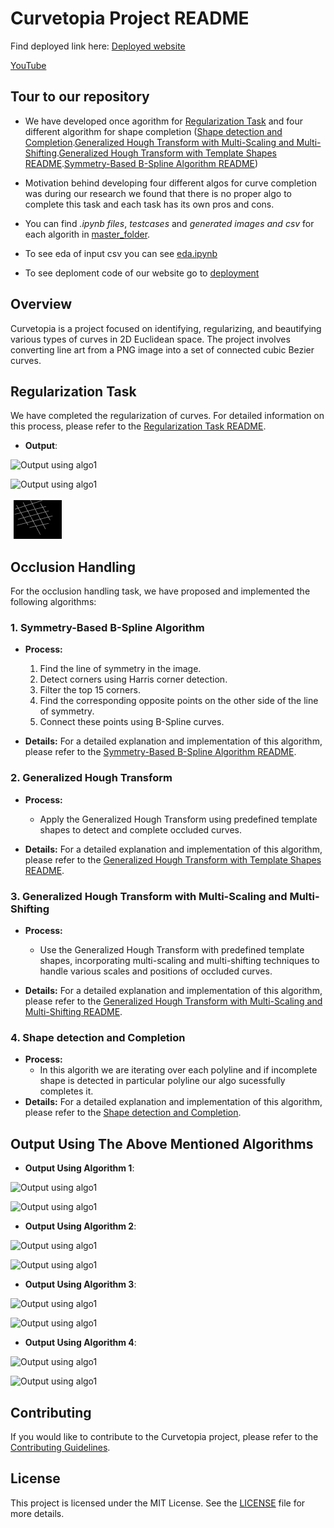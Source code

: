 # Curvetopia Project README

Find deployed link here: [Deployed website](https://adobe-gensolve.streamlit.app/)

[YouTube](https://www.youtube.com/watch?v=0-AD3taWdGs)

## Tour to our repository
* We have developed once agorithm for [Regularization Task](/Regularization/) and four different algorithm for shape completion ([Shape detection and Completion](/Algorithm%204%20(Shape%20Detection%20and%20Completion)/).[Generalized Hough Transform with Multi-Scaling and Multi-Shifting](/Algorithm%203%20(Generalised%20Hough%20Transfrom%20with%20SIFT)/).[Generalized Hough Transform with Template Shapes README](/Algorithm%202%20(Generalised%20Hough%20Transform)/).[Symmetry-Based B-Spline Algorithm README](/Algorithm%201%20(Using%20Line%20of%20Symmetry)/))

* Motivation behind developing four different algos for curve completion was during our research we found that there is no proper algo to complete this task and each task has its own pros and cons.

* You can find *.ipynb files*, *testcases* and *generated images and csv* for each algorith in [master_folder](/master_folder/).

* To see eda of input csv you can see [eda.ipynb](/master_folder/eda.ipynb/)

* To see deploment code of our website go to [deployment](/deployment/)

## Overview

Curvetopia is a project focused on identifying, regularizing, and beautifying various types of curves in 2D Euclidean space. The project involves converting line art from a PNG image into a set of connected cubic Bezier curves.

## Regularization Task

We have completed the regularization of curves. For detailed information on this process, please refer to the [Regularization Task README](/Regularization/README.md/).

- **Output**:  

![Output using algo1](./outputs/algo4/isolated.png)

![Output using algo1](./outputs/algo4/frag1.png)

![Output using algo1](./outputs/algo4/frag2.png)

## Occlusion Handling

For the occlusion handling task, we have proposed and implemented the following algorithms:

### 1. Symmetry-Based B-Spline Algorithm

- **Process:**
  1. Find the line of symmetry in the image.
  2. Detect corners using Harris corner detection.
  3. Filter the top 15 corners.
  4. Find the corresponding opposite points on the other side of the line of symmetry.
  5. Connect these points using B-Spline curves.

- **Details:** For a detailed explanation and implementation of this algorithm, please refer to the [Symmetry-Based B-Spline Algorithm README](/Algorithm%201%20(Using%20Line%20of%20Symmetry)/README.md/).

### 2. Generalized Hough Transform

- **Process:**
  - Apply the Generalized Hough Transform using predefined template shapes to detect and complete occluded curves.

- **Details:** For a detailed explanation and implementation of this algorithm, please refer to the [Generalized Hough Transform with Template Shapes README](/Algorithm%202%20(Generalised%20Hough%20Transform)/README.md).

### 3. Generalized Hough Transform with Multi-Scaling and Multi-Shifting

- **Process:**
  - Use the Generalized Hough Transform with predefined template shapes, incorporating multi-scaling and multi-shifting techniques to handle various scales and positions of occluded curves.

- **Details:** For a detailed explanation and implementation of this algorithm, please refer to the [Generalized Hough Transform with Multi-Scaling and Multi-Shifting README](/Algorithm%203%20(Generalised%20Hough%20Transfrom%20with%20SIFT)/README.md).

### 4. Shape detection and Completion
- **Process:**
  - In this algorith we are iterating over each polyline and if incomplete shape is detected in particular polyline our algo sucessfully completes it.
- **Details:** For a detailed explanation and implementation of this algorithm, please refer to the [Shape detection and Completion](/Algorithm%204%20(Shape%20Detection%20and%20Completion)/README.md).

## Output Using The Above Mentioned Algorithms

- **Output Using Algorithm 1**: 

![Output using algo1](./outputs/algo1/tc1.png)

![Output using algo1](./outputs/algo1/tc2.png)

- **Output Using Algorithm 2**: 

![Output using algo1](./outputs/algo2/tc1.png)


![Output using algo1](./outputs/algo2/tc2.png)

- **Output Using Algorithm 3**:  

![Output using algo1](./outputs/algo3/tc1.png)

![Output using algo1](./outputs/algo3/tc2.png)

- **Output Using Algorithm 4**:  

![Output using algo1](./outputs/algo4/occlusion1.png)

![Output using algo1](./outputs/algo4/occlusion2.png)

## Contributing

If you would like to contribute to the Curvetopia project, please refer to the [Contributing Guidelines](link-to-contributing-guidelines).

## License

This project is licensed under the MIT License. See the [LICENSE](link-to-license) file for more details.

